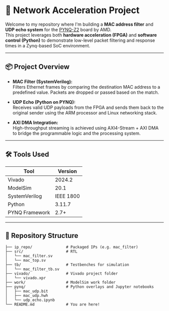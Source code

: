 # 🚀 Network Acceleration Project

Welcome to my repository where I'm building a **MAC address filter** and **UDP echo system** for the [PYNQ-Z2](https://www.pynq.io/board.html) board by AMD.  
This project leverages both **hardware acceleration (FPGA)** and **software control (Python)** to demonstrate low-level packet filtering and response times in a Zynq-based SoC environment.

---

## 📦 Project Overview

- **MAC Filter (SystemVerilog):**  
  Filters Ethernet frames by comparing the destination MAC address to a predefined value. Packets are dropped or passed based on the match.

- **UDP Echo (Python on PYNQ):**  
  Receives valid UDP payloads from the FPGA and sends them back to the original sender using the ARM processor and Linux networking stack.

- **AXI DMA Integration:**  
  High-throughput streaming is achieved using AXI4-Stream + AXI DMA to bridge the programmable logic and the processing system.

---

## 🛠️ Tools Used

| Tool            | Version     |
|-----------------|-------------|
| Vivado          | 2024.2      |
| ModelSim        | 20.1        |
| SystemVerilog   | IEEE 1800   |
| Python          | 3.11.7      |
| PYNQ Framework  | 2.7+        |

---

## 📁 Repository Structure

```plaintext
├── ip_repo/               # Packaged IPs (e.g. mac_filter)
├── src/                   # RTL
│   └── mac_filter.sv
│   └── mac_top.sv
├── tb/                    # Testbenches for simulation
│   └── mac_filter_tb.sv
├── vivado/                # Vivado project folder
│   └── vivado.xpr
├── work/                  # ModelSim work folder
├── pynq/                  # Python overlays and Jupyter notebooks
│   ├── mac_udp.bit
│   ├── mac_udp.hwh
│   └── udp_echo.ipynb
└── README.md              # You are here!

